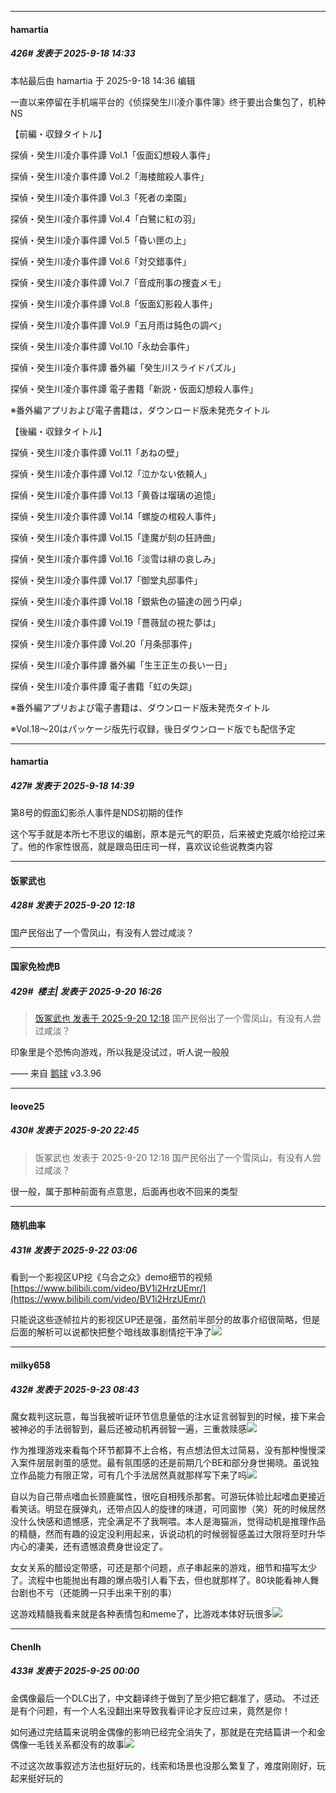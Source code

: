 ﻿
*****

####  hamartia  
##### 426#       发表于 2025-9-18 14:33

 本帖最后由 hamartia 于 2025-9-18 14:36 编辑 

一直以来停留在手机端平台的《侦探癸生川凌介事件簿》终于要出合集包了，机种NS

【前編・収録タイトル】

探偵・癸生川凌介事件譚 Vol.1「仮面幻想殺人事件」

探偵・癸生川凌介事件譚 Vol.2「海楼館殺人事件」

探偵・癸生川凌介事件譚 Vol.3「死者の楽園」

探偵・癸生川凌介事件譚 Vol.4「白鷺に紅の羽」

探偵・癸生川凌介事件譚 Vol.5「昏い匣の上」

探偵・癸生川凌介事件譚 Vol.6「対交錯事件」

探偵・癸生川凌介事件譚 Vol.7「音成刑事の捜査メモ」

探偵・癸生川凌介事件譚 Vol.8「仮面幻影殺人事件」

探偵・癸生川凌介事件譚 Vol.9「五月雨は鈍色の調べ」

探偵・癸生川凌介事件譚 Vol.10「永劫会事件」

探偵・癸生川凌介事件譚 番外編「癸生川スライドパズル」

探偵・癸生川凌介事件譚 電子書籍「新説・仮面幻想殺人事件」

※番外編アプリおよび電子書籍は，ダウンロード版未発売タイトル

【後編・収録タイトル】

探偵・癸生川凌介事件譚 Vol.11「あねの壁」

探偵・癸生川凌介事件譚 Vol.12「泣かない依頼人」

探偵・癸生川凌介事件譚 Vol.13「黄昏は瑠璃の追憶」

探偵・癸生川凌介事件譚 Vol.14「螺旋の棺殺人事件」

探偵・癸生川凌介事件譚 Vol.15「逢魔が刻の狂詩曲」

探偵・癸生川凌介事件譚 Vol.16「淡雪は緋の哀しみ」

探偵・癸生川凌介事件譚 Vol.17「御堂丸邸事件」

探偵・癸生川凌介事件譚 Vol.18「銀紫色の猫達の囲う円卓」

探偵・癸生川凌介事件譚 Vol.19「薔薇鼠の視た夢は」

探偵・癸生川凌介事件譚 Vol.20「月条邸事件」

探偵・癸生川凌介事件譚 番外編「生王正生の長い一日」

探偵・癸生川凌介事件譚 電子書籍「虹の失踪」

※番外編アプリおよび電子書籍は、ダウンロード版未発売タイトル

※Vol.18～20はパッケージ版先行収録，後日ダウンロード版でも配信予定

*****

####  hamartia  
##### 427#       发表于 2025-9-18 14:39

第8号的假面幻影杀人事件是NDS初期的佳作

这个写手就是本所七不思议的编剧，原本是元气的职员，后来被史克威尔给挖过来了。他的作家性很高，就是跟岛田庄司一样，喜欢议论些说教类内容


*****

####  饭冢武也  
##### 428#       发表于 2025-9-20 12:18

国产民俗出了一个雪凤山，有没有人尝过咸淡？


*****

####  国家免检虎B  
##### 429#         楼主| 发表于 2025-9-20 16:26

<blockquote><a href="httphttps://stage1st.com/2b/forum.php?mod=redirect&amp;goto=findpost&amp;pid=68460540&amp;ptid=2236118" target="_blank">饭冢武也 发表于 2025-9-20 12:18</a>
国产民俗出了一个雪凤山，有没有人尝过咸淡？</blockquote>
印象里是个恐怖向游戏，所以我是没试过，听人说一般般

—— 来自 [鹅球](https://www.pgyer.com/GcUxKd4w) v3.3.96


*****

####  leove25  
##### 430#       发表于 2025-9-20 22:45

<blockquote>饭冢武也 发表于 2025-9-20 12:18
国产民俗出了一个雪凤山，有没有人尝过咸淡？</blockquote>

很一般，属于那种前面有点意思，后面再也收不回来的类型


*****

####  随机曲率  
##### 431#       发表于 2025-9-22 03:06

看到一个影视区UP挖《乌合之众》demo细节的视频
[https://www.bilibili.com/video/BV1i2HrzUEmr/](https://www.bilibili.com/video/BV1i2HrzUEmr/)

只能说这些逐帧拉片的影视区UP还是强，虽然前半部分的故事介绍很简略，但是后面的解析可以说都快把整个暗线故事剧情挖干净了<img src="https://static.stage1st.com/image/smiley/face2017/001.png" referrerpolicy="no-referrer">


*****

####  milky658  
##### 432#       发表于 2025-9-23 08:43

魔女裁判这玩意，每当我被听证环节信息量低的注水证言弱智到的时候，接下来会被神必的手法弱智到，最后还被动机再弱智一遍，三重救赎感<img src="https://static.stage1st.com/image/smiley/face2017/067.png" referrerpolicy="no-referrer">

作为推理游戏来看每个环节都算不上合格，有点想法但太过简易，没有那种慢慢深入案件层层剥茧的感觉。最有氛围感的还是前期几个BE和部分身世揭晓。虽说独立作品能力有限正常，可有几个手法居然真就那样写下来了吗<img src="https://static.stage1st.com/image/smiley/face2017/067.png" referrerpolicy="no-referrer">

自以为自己带点嗜血长颈鹿属性，很吃自相残杀那套。可游玩体验比起嗜血更接近看笑话。明显在膜弹丸，还带点囚人的旋律的味道，可同窗惨（笑）死的时候居然没什么快感和遗憾感，完全满足不了我啊喂。本人是海猫派，觉得动机是推理作品的精髓，然而有趣的设定没利用起来，诉说动机的时候弱智感盖过大限将至时升华内心的凄美，还有遗憾浪费身世设定了。

女女关系的醋设定带感，可还是那个问题，点子串起来的游戏，细节和描写太少了。流程中也能抛出有趣的爆点吸引人看下去，但也就那样了。80块能看神人舞台剧也不亏（还能腾一只手出来干别的事）

这游戏精髓我看来就是各种表情包和meme了，比游戏本体好玩很多<img src="https://static.stage1st.com/image/smiley/face2017/067.png" referrerpolicy="no-referrer">


*****

####  Chenlh  
##### 433#       发表于 2025-9-25 00:00

金偶像最后一个DLC出了，中文翻译终于做到了至少把它翻准了，感动。
不过还是有个问题，有一个人名没翻出来导致我看评论才反应过来，竟然是你！

如何通过完结篇来说明金偶像的影响已经完全消失了，那就是在完结篇讲一个和金偶像一毛钱关系都没有的故事<img src="https://static.stage1st.com/image/smiley/face2017/035.png" referrerpolicy="no-referrer">

不过这次故事叙述方法也挺好玩的，线索和场景也没那么繁复了，难度刚刚好，玩起来挺好玩的

